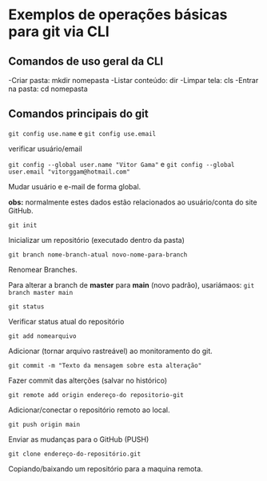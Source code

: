# Exemplos de operações básicas para git via CLI

## Comandos de uso geral da CLI

-Criar pasta: mkdir  nomepasta
-Listar conteúdo: dir
-Limpar tela: cls
-Entrar na pasta: cd nomepasta

## Comandos principais do git

`git config use.name`  e `git config use.email` 

verificar usuário/email

`git config --global user.name "Vitor Gama"` e 
`git config --global user.email "vitorggam@hotmail.com"`

Mudar usuário e e-mail de forma global.

**obs:** normalmente estes dados estão relacionados ao 
usuário/conta do site GitHub.

`git init` 

Inicializar um repositório (executado dentro da pasta)

`git branch nome-branch-atual novo-nome-para-branch`

Renomear Branches.

Para alterar a branch de **master** para **main** (novo padrão), usariámaos: `git branch master main` 

`git status`

Verificar status atual do repositório

`git add nomearquivo` 

Adicionar (tornar arquivo rastreável) ao monitoramento do git.

`git commit -m "Texto da mensagem sobre esta alteração"`

Fazer commit das alterções (salvar no histórico)

`git remote add origin endereço-do repositorio-git`

Adicionar/conectar o repositório remoto ao local.

`git push origin main`

Enviar as mudanças para o GitHub (PUSH)

`git clone endereço-do-repositório.git`

Copiando/baixando um repositório para a maquina remota.